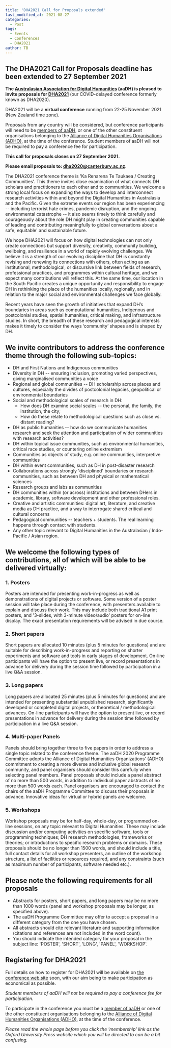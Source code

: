 ```yaml
---
title: 'DHA2021 Call for Proposals extended'
last_modified_at: 2021-08-27
categories:
  - Post
tags:
  - Events
  - Conferences
  - DHA2021
author: TB
---
```


## The DHA2021 Call for Proposals deadline has been extended to 27 September 2021

**The [Australasian Association for Digital Humanities](https://aadh.au/) (aaDH) is pleased to invite proposals for [DHA2021](http://dh.canterbury.ac.nz/dha2020/)** (our COVID-delayed conference formerly known as DHA2020).

DHA2021 will be a **virtual conference** running from 22-25 November 2021 (New Zealand time zone).

Proposals from any country will be considered, but conference participants will need to be [members of aaDH](https://aadh.au/join/), or one of the other constituent organisations belonging to the [Alliance of Digital Humanities Organisations (ADHO)](https://adho.org/), at the time of the conference. Student members of aaDH will not be required to pay a conference fee for participation.

**This call for proposals closes on 27 September 2021.**

**Please email proposals to: <dha2020@canterbury.ac.nz>.**

The DHA2021 conference theme is 'Ka Renarena Te Taukaea / Creating Communities'. This theme invites close examination of what connects DH scholars and practitioners to each other and to communities. We welcome a strong local focus on expanding the ways to develop and interconnect research activities within and beyond the Digital Humanities in Australasia and the Pacific. Given the extreme events our region has been experiencing -- including terrorist hate crimes, pandemic disruption, and the ongoing environmental catastrophe -- it also seems timely to think carefully and courageously about the role DH might play in creating communities capable of leading and contributing meaningfully to global conversations about a safe, equitable' and sustainable future. 

We hope DHA2021 will focus on how digital technologies can not only create connections but support diversity, creativity, community building, wellbeing, and resilience in a world of rapidly evolving challenges. We believe it is a strength of our evolving discipline that DH is constantly revising and renewing its connections with others, often acting as an institutional, methodological, or discursive link between fields of research, professional practices, and programmes within cultural heritage, and we expect many contributions will reflect this. At the same time, our location in the South Pacific creates a unique opportunity and responsibility to engage DH in rethinking the place of the humanities locally, regionally, and in relation to the major social and environmental challenges we face globally.

Recent years have seen the growth of initiatives that expand DH’s boundaries in areas such as computational humanities, Indigenous and postcolonial studies, spatial humanities, critical making, and infrastructure studies. In short, the breadth of these research and pedagogical interests makes it timely to consider the ways ‘community’ shapes and is shaped by DH.

## We invite contributors to address the conference theme through the following sub-topics:

* DH and First Nations and Indigenous communities
* Diversity in DH -- ensuring inclusion, promoting varied perspectives, giving marginalised communities a voice
* Regional and global communities -- DH scholarship across places and cultures, especially the divides of postcolonial legacies, geopolitical or environmental boundaries
* Social and methodological scales of research in DH: 
  - How does DH examine social scales -- the personal, the family, the institution, the city;
  - How do these relate to methodological questions such as close vs. distant reading?
* DH as public humanities -- how do we communicate humanities research and seek the attention and participation of wider communities with research activities?
* DH within topical issue communities, such as environmental humanities, critical race studies, or countering online extremism
* Communities as objects of study, e.g. online communities, interpretive communities
* DH within event communities, such as DH in post-disaster research
* Collaborations across strongly 'disciplined' boundaries or research communities, such as between DH and physical or mathematical sciences
* Research groups and labs as communities
* DH communities within (or across) institutions and between DHers in academic, library, software development and other professional roles.
* Creative and artistic communities: digital art, literature, and creative media as DH practice, and a way to interrogate shared critical and cultural concerns
* Pedagogical communities -- teachers + students. The real learning happens through contact with students.
* Any other topic relevant to Digital Humanities in the Australasian / Indo-Pacific / Asian region.

## We welcome the following types of contributions, all of which will be able to be delivered virtually:

### 1\. Posters

Posters are intended for presenting work-in-progress as well as demonstrations of digital projects or software. Some version of a poster session will take place during the conference, with presenters available to explain and discuss their work. This may include both traditional A1 print posters, and '3-slides, with 3-minute video/audio' posters for on-line display. The exact presentation requirements will be advised in due course.

### 2\. Short papers

Short papers are allocated 10 minutes (plus 5 minutes for questions) and are suitable for describing work-in-progress and reporting on shorter experiments and software and tools in early stages of development. On-line participants will have the option to present live, or record presentations in advance for delivery during the session time followed by participation in a live Q&A session.

### 3\. Long papers

Long papers are allocated 25 minutes (plus 5 minutes for questions) and are intended for presenting substantial unpublished research, significantly developed or completed digital projects, or theoretical / methodological advances. On-line participants will have the option to present live, or record presentations in advance for delivery during the session time followed by participation in a live Q&A session.

### 4\. Multi-paper Panels

Panels should bring together three to five papers in order to address a single topic related to the conference theme. The aaDH 2020 Programme Committee adopts the Alliance of Digital Humanities Organizations' (ADHO) commitment to creating a more diverse and inclusive global research community, and panel organisers should consider this carefully when selecting panel members. Panel proposals should include a panel abstract of no more than 500 words, in addition to individual paper abstracts of no more than 500 words each. Panel organisers are encouraged to contact the chairs of the aaDH Programme Committee to discuss their proposals in advance. Innovative ideas for virtual or hybrid panels are welcome.

### 5\. Workshops

Workshop proposals may be for half-day, whole-day, or programmed on-line sessions, on any topic relevant to Digital Humanities. These may include discussion and/or computing activities on specific software, tools or programming techniques; DH research methodologies, frameworks or theories; or introductions to specific research problems or domains. These proposals should be no longer than 1500 words, and should include a title, full contact details for all workshop presenters, an outline of the workshop structure, a list of facilities or resources required, and any constraints (such as maximum number of participants, software needed etc.).

## Please note the following requirements for all proposals

* Abstracts for posters, short papers, and long papers may be no more than 1000 words (panel and workshop proposals may be longer, as specified above).
* The aaDH Programme Committee may offer to accept a proposal in a different category from the one you have chosen.
* All abstracts should cite relevant literature and supporting information (citations and references are not included in the word count).
* You should indicate the intended category for your proposal in the subject line: 'POSTER', 'SHORT', 'LONG', 'PANEL', 'WORKSHOP'.

## Registering for DHA2021

Full details on how to register for DHA2021 will be available on [the conference web site](http://dh.canterbury.ac.nz/dha2020/) soon, with our aim being to make participation as economical as possible. 

*Student members of aaDH will not be required to pay a conference fee for participation.*

To participate in the conference you must be a [member of aaDH](https://aadh.au/join/) or one of the other constituent organisations belonging to the [Alliance of Digital Humanities Organisations (ADHO)](https://adho.org/), at the time of the conference. 

*Please read the whole page before you click the 'membership' link as the Oxford University Press website which you will be directed to can be a bit confusing.*